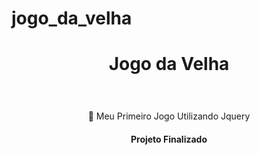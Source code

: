 # jogo_da_velha

 
 <h1 align="center">Jogo da Velha</h1>
  <h1 align="center">
  <img alt="" title="" src="banner.jpg" />
</h1>

<p align="center">🚀 Meu Primeiro Jogo Utilizando Jquery</p>
 
 <h4 align="center"> 
  Projeto Finalizado
</h4>


